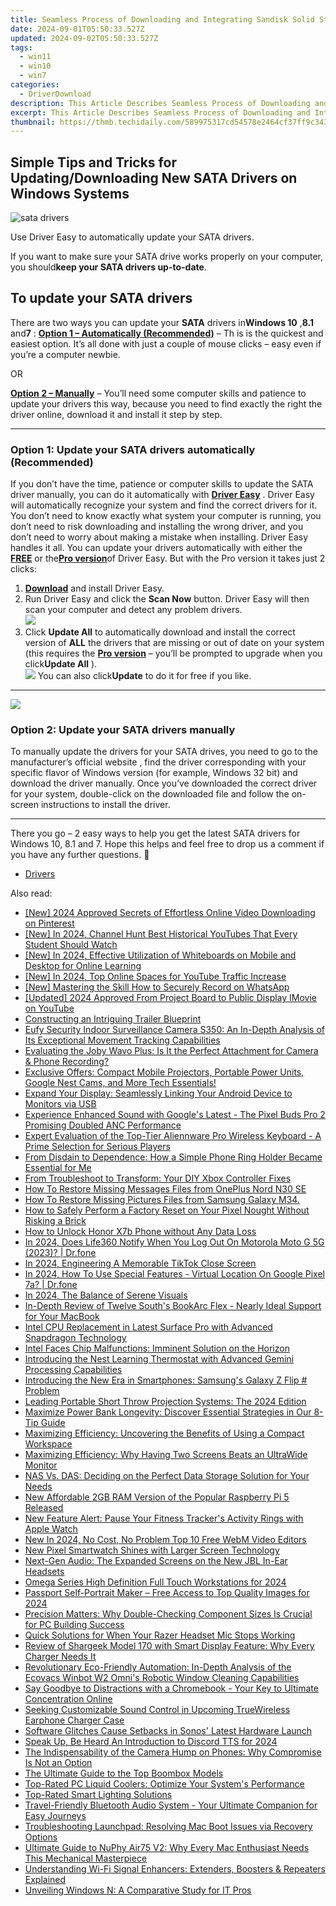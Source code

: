```yaml
---
title: Seamless Process of Downloading and Integrating Sandisk Solid State Drive Drivers on Your Computer System
date: 2024-09-01T05:50:33.527Z
updated: 2024-09-02T05:50:33.527Z
tags:
  - win11
  - win10
  - win7
categories:
  - DriverDownload
description: This Article Describes Seamless Process of Downloading and Integrating Sandisk Solid State Drive Drivers on Your Computer System
excerpt: This Article Describes Seamless Process of Downloading and Integrating Sandisk Solid State Drive Drivers on Your Computer System
thumbnail: https://thmb.techidaily.com/589975317cd54578e2464cf37ff9c3436a24bffda2b797c9a9ae1ed0b5abaff9.jpg
---
```


## Simple Tips and Tricks for Updating/Downloading New SATA Drivers on Windows Systems

![sata drivers](https://images.drivereasy.com/wp-content/uploads/2018/12/img_5c1725ac86a01.jpg)

 Use Driver Easy to automatically update your SATA drivers.

If you want to make sure your SATA drive works properly on your computer, you should**keep your SATA drivers up-to-date**.

## To update your SATA drivers

There are two ways you can update your   **SATA**  drivers in**Windows 10** ,**8.1** and**7** : **[Option 1 – Automatically (Recommended)](https://www.drivereasy.com/knowledge/sata-drivers-download-update-for-windows-easy-steps/#O1)** – Th is is the quickest and easiest option. It’s all done with just a couple of mouse clicks – easy even if you’re a computer newbie.

OR

**[Option 2 – Manually](https://tools.techidaily.com/drivereasy/download/)**  – You’ll need some computer skills and patience to update your drivers this way, because you need to find exactly the right the driver online, download it and install it step by step.

---

### Option 1: Update your SATA drivers automatically (Recommended)

If you don’t have the time, patience or computer skills to update the SATA driver manually, you can do it automatically with **[Driver Easy](https://tools.techidaily.com/drivereasy/download/)** . Driver Easy will automatically recognize your system and find the correct drivers for it. You don’t need to know exactly what system your computer is running, you don’t need to risk downloading and installing the wrong driver, and you don’t need to worry about making a mistake when installing. Driver Easy handles it all. You can update your drivers automatically with either the **[FREE](https://tools.techidaily.com/drivereasy/download/)**  or the[**Pro version**](https://tools.techidaily.com/drivereasy/download/)of Driver Easy. But with the Pro version it takes just 2 clicks:

1. [**Download**](https://tools.techidaily.com/drivereasy/download/) and install Driver Easy.
2. Run Driver Easy and click the **Scan Now**  button. Driver Easy will then scan your computer and detect any problem drivers.  
![](https://images.drivereasy.com/wp-content/uploads/2018/12/img_5c1724718370f.jpg)
3. Click **Update All** to automatically download and install the correct version of **ALL** the drivers that are missing or out of date on your system (this requires the **[Pro version](https://tools.techidaily.com/drivereasy/download/)**  – you’ll be prompted to upgrade when you click**Update All** ).  
![](https://images.drivereasy.com/wp-content/uploads/2018/12/img_5c17638f86f40.jpg) You can also click**Update** to do it for free if you like.

---

<!-- affiliate ads begin -->
<a href="https://secure.2checkout.com/order/checkout.php?PRODS=3546200&QTY=1&AFFILIATE=108875&CART=1"><img src="http://www.binteko.com/sites/default/files/banner01_468x60a.gif" border="0"></a>
<!-- affiliate ads end -->
### Option 2: Update your SATA drivers manually

 To manually update the drivers for your SATA drives, you need to go to the manufacturer’s official website  , find the driver corresponding with your specific flavor of Windows version (for example, Windows 32 bit) and download the driver manually.  Once you’ve downloaded the correct driver for your system, double-click on the downloaded file and follow the on-screen instructions to install the driver.

---

There you go – 2 easy ways to help you get the latest SATA drivers for Windows 10, 8.1 and 7\. Hope this helps and feel free to drop us a comment if you have any further questions. 🙂

* [Drivers](https://tools.techidaily.com/drivereasy/download/)

<ins class="adsbygoogle"
     style="display:block"
     data-ad-format="autorelaxed"
     data-ad-client="ca-pub-7571918770474297"
     data-ad-slot="1223367746"></ins>



<ins class="adsbygoogle"
     style="display:block"
     data-ad-client="ca-pub-7571918770474297"
     data-ad-slot="8358498916"
     data-ad-format="auto"
     data-full-width-responsive="true"></ins>

<span class="atpl-alsoreadstyle">Also read:</span>
<div><ul>
<li><a href="https://fox-access.techidaily.com/new-2024-approved-secrets-of-effortless-online-video-downloading-on-pinterest/"><u>[New] 2024 Approved  Secrets of Effortless Online Video Downloading on Pinterest</u></a></li>
<li><a href="https://facebook-record-videos.techidaily.com/new-in-2024-channel-hunt-best-historical-youtubes-that-every-student-should-watch/"><u>[New] In 2024, Channel Hunt  Best Historical YouTubes That Every Student Should Watch</u></a></li>
<li><a href="https://screen-video-capture.techidaily.com/new-in-2024-effective-utilization-of-whiteboards-on-mobile-and-desktop-for-online-learning/"><u>[New] In 2024, Effective Utilization of Whiteboards on Mobile and Desktop for Online Learning</u></a></li>
<li><a href="https://fox-access.techidaily.com/new-in-2024-top-online-spaces-for-youtube-traffic-increase/"><u>[New] In 2024, Top Online Spaces for YouTube Traffic Increase</u></a></li>
<li><a href="https://screen-capture.techidaily.com/new-mastering-the-skill-how-to-securely-record-on-whatsapp/"><u>[New] Mastering the Skill  How to Securely Record on WhatsApp</u></a></li>
<li><a href="https://eaxpv-info.techidaily.com/updated-2024-approved-from-project-board-to-public-display-imovie-on-youtube/"><u>[Updated] 2024 Approved  From Project Board to Public Display  IMovie on YouTube</u></a></li>
<li><a href="https://extra-lessons.techidaily.com/constructing-an-intriguing-trailer-blueprint/"><u>Constructing an Intriguing Trailer Blueprint</u></a></li>
<li><a href="https://hardware-updates.techidaily.com/eufy-security-indoor-surveillance-camera-s350-an-in-depth-analysis-of-its-exceptional-movement-tracking-capabilities/"><u>Eufy Security Indoor Surveillance Camera S350: An In-Depth Analysis of Its Exceptional Movement Tracking Capabilities</u></a></li>
<li><a href="https://hardware-updates.techidaily.com/evaluating-the-joby-wavo-plus-is-it-the-perfect-attachment-for-camera-and-phone-recording/"><u>Evaluating the Joby Wavo Plus: Is It the Perfect Attachment for Camera & Phone Recording?</u></a></li>
<li><a href="https://hardware-updates.techidaily.com/exclusive-offers-compact-mobile-projectors-portable-power-units-google-nest-cams-and-more-tech-essentials/"><u>Exclusive Offers: Compact Mobile Projectors, Portable Power Units, Google Nest Cams, and More Tech Essentials!</u></a></li>
<li><a href="https://hardware-updates.techidaily.com/expand-your-display-seamlessly-linking-your-android-device-to-monitors-via-usb/"><u>Expand Your Display: Seamlessly Linking Your Android Device to Monitors via USB</u></a></li>
<li><a href="https://hardware-updates.techidaily.com/experience-enhanced-sound-with-googles-latest-the-pixel-buds-pro-2-promising-doubled-anc-performance/"><u>Experience Enhanced Sound with Google's Latest - The Pixel Buds Pro 2 Promising Doubled ANC Performance</u></a></li>
<li><a href="https://hardware-updates.techidaily.com/expert-evaluation-of-the-top-tier-aliennware-pro-wireless-keyboard-a-prime-selection-for-serious-players/"><u>Expert Evaluation of the Top-Tier Aliennware Pro Wireless Keyboard - A Prime Selection for Serious Players</u></a></li>
<li><a href="https://hardware-updates.techidaily.com/from-disdain-to-dependence-how-a-simple-phone-ring-holder-became-essential-for-me/"><u>From Disdain to Dependence: How a Simple Phone Ring Holder Became Essential for Me</u></a></li>
<li><a href="https://games-able.techidaily.com/from-troubleshoot-to-transform-your-diy-xbox-controller-fixes/"><u>From Troubleshoot to Transform: Your DIY Xbox Controller Fixes</u></a></li>
<li><a href="https://blog-min.techidaily.com/how-to-restore-missing-messages-files-from-oneplus-nord-n30-se-by-fonelab-android-recover-messages/"><u>How To  Restore Missing Messages Files from OnePlus Nord N30 SE</u></a></li>
<li><a href="https://blog-min.techidaily.com/how-to-restore-missing-pictures-files-from-samsung-galaxy-m34-by-fonelab-android-recover-pictures/"><u>How To  Restore Missing Pictures Files from Samsung Galaxy M34.</u></a></li>
<li><a href="https://hardware-updates.techidaily.com/how-to-safely-perform-a-factory-reset-on-your-pixel-nought-without-risking-a-brick/"><u>How to Safely Perform a Factory Reset on Your Pixel Nought Without Risking a Brick</u></a></li>
<li><a href="https://unlock-android.techidaily.com/how-to-unlock-honor-x7b-phone-without-any-data-loss-by-drfone-android/"><u>How to Unlock Honor X7b Phone without Any Data Loss</u></a></li>
<li><a href="https://review-topics.techidaily.com/in-2024-does-life360-notify-when-you-log-out-on-motorola-moto-g-5g-2023-drfone-by-drfone-virtual-android/"><u>In 2024, Does Life360 Notify When You Log Out On Motorola Moto G 5G (2023)? | Dr.fone</u></a></li>
<li><a href="https://tiktok-video-recordings.techidaily.com/in-2024-engineering-a-memorable-tiktok-close-screen/"><u>In 2024, Engineering A Memorable TikTok Close Screen</u></a></li>
<li><a href="https://phone-solutions.techidaily.com/in-2024-how-to-use-special-features-virtual-location-on-google-pixel-7a-drfone-by-drfone-virtual-android/"><u>In 2024, How To Use Special Features - Virtual Location On Google Pixel 7a? | Dr.fone</u></a></li>
<li><a href="https://some-skills.techidaily.com/in-2024-the-balance-of-serene-visuals/"><u>In 2024, The Balance of Serene Visuals</u></a></li>
<li><a href="https://hardware-updates.techidaily.com/in-depth-review-of-twelve-souths-bookarc-flex-nearly-ideal-support-for-your-macbook/"><u>In-Depth Review of Twelve South's BookArc Flex - Nearly Ideal Support for Your MacBook</u></a></li>
<li><a href="https://hardware-updates.techidaily.com/intel-cpu-replacement-in-latest-surface-pro-with-advanced-snapdragon-technology/"><u>Intel CPU Replacement in Latest Surface Pro with Advanced Snapdragon Technology</u></a></li>
<li><a href="https://hardware-updates.techidaily.com/intel-faces-chip-malfunctions-imminent-solution-on-the-horizon/"><u>Intel Faces Chip Malfunctions: Imminent Solution on the Horizon</u></a></li>
<li><a href="https://hardware-updates.techidaily.com/introducing-the-nest-learning-thermostat-with-advanced-gemini-processing-capabilities/"><u>Introducing the Nest Learning Thermostat with Advanced Gemini Processing Capabilities</u></a></li>
<li><a href="https://hardware-updates.techidaily.com/introducing-the-new-era-in-smartphones-samsungs-galaxy-z-flip-problem/"><u>Introducing the New Era in Smartphones: Samsung's Galaxy Z Flip # Problem</u></a></li>
<li><a href="https://hardware-updates.techidaily.com/leading-portable-short-throw-projection-systems-the-2024-edition/"><u>Leading Portable Short Throw Projection Systems: The 2024 Edition</u></a></li>
<li><a href="https://hardware-updates.techidaily.com/maximize-power-bank-longevity-discover-essential-strategies-in-our-8-tip-guide/"><u>Maximize Power Bank Longevity: Discover Essential Strategies in Our 8-Tip Guide</u></a></li>
<li><a href="https://hardware-updates.techidaily.com/maximizing-efficiency-uncovering-the-benefits-of-using-a-compact-workspace/"><u>Maximizing Efficiency: Uncovering the Benefits of Using a Compact Workspace</u></a></li>
<li><a href="https://hardware-updates.techidaily.com/maximizing-efficiency-why-having-two-screens-beats-an-ultrawide-monitor/"><u>Maximizing Efficiency: Why Having Two Screens Beats an UltraWide Monitor</u></a></li>
<li><a href="https://hardware-updates.techidaily.com/nas-vs-das-deciding-on-the-perfect-data-storage-solution-for-your-needs/"><u>NAS Vs. DAS: Deciding on the Perfect Data Storage Solution for Your Needs</u></a></li>
<li><a href="https://hardware-updates.techidaily.com/new-affordable-2gb-ram-version-of-the-popular-raspberry-pi-5-released/"><u>New Affordable 2GB RAM Version of the Popular Raspberry Pi 5 Released</u></a></li>
<li><a href="https://hardware-updates.techidaily.com/new-feature-alert-pause-your-fitness-trackers-activity-rings-with-apple-watch/"><u>New Feature Alert: Pause Your Fitness Tracker's Activity Rings with Apple Watch</u></a></li>
<li><a href="https://smart-video-editing.techidaily.com/new-in-2024-no-cost-no-problem-top-10-free-webm-video-editors/"><u>New In 2024, No Cost, No Problem Top 10 Free WebM Video Editors</u></a></li>
<li><a href="https://hardware-updates.techidaily.com/new-pixel-smartwatch-shines-with-larger-screen-technology/"><u>New Pixel Smartwatch Shines with Larger Screen Technology</u></a></li>
<li><a href="https://hardware-updates.techidaily.com/next-gen-audio-the-expanded-screens-on-the-new-jbl-in-ear-headsets/"><u>Next-Gen Audio: The Expanded Screens on the New JBL In-Ear Headsets</u></a></li>
<li><a href="https://extra-support.techidaily.com/omega-series-high-definition-full-touch-workstations-for-2024/"><u>Omega Series  High Definition Full Touch Workstations for 2024</u></a></li>
<li><a href="https://extra-support.techidaily.com/passport-self-portrait-maker-free-access-to-top-quality-images-for-2024/"><u>Passport Self-Portrait Maker – Free Access to Top Quality Images for 2024</u></a></li>
<li><a href="https://hardware-updates.techidaily.com/precision-matters-why-double-checking-component-sizes-is-crucial-for-pc-building-success/"><u>Precision Matters: Why Double-Checking Component Sizes Is Crucial for PC Building Success</u></a></li>
<li><a href="https://sound-issues.techidaily.com/quick-solutions-for-when-your-razer-headset-mic-stops-working/"><u>Quick Solutions for When Your Razer Headset Mic Stops Working</u></a></li>
<li><a href="https://hardware-updates.techidaily.com/review-of-shargeek-model-170-with-smart-display-feature-why-every-charger-needs-it/"><u>Review of Shargeek Model 170 with Smart Display Feature: Why Every Charger Needs It</u></a></li>
<li><a href="https://hardware-updates.techidaily.com/revolutionary-eco-friendly-automation-in-depth-analysis-of-the-ecovacs-winbot-w2-omnis-robotic-window-cleaning-capabilities/"><u>Revolutionary Eco-Friendly Automation: In-Depth Analysis of the Ecovacs Winbot W2 Omni's Robotic Window Cleaning Capabilities</u></a></li>
<li><a href="https://hardware-updates.techidaily.com/say-goodbye-to-distractions-with-a-chromebook-your-key-to-ultimate-concentration-online/"><u>Say Goodbye to Distractions with a Chromebook - Your Key to Ultimate Concentration Online</u></a></li>
<li><a href="https://hardware-updates.techidaily.com/seeking-customizable-sound-control-in-upcoming-truewireless-earphone-charger-case/"><u>Seeking Customizable Sound Control in Upcoming TrueWireless Earphone Charger Case</u></a></li>
<li><a href="https://hardware-updates.techidaily.com/software-glitches-cause-setbacks-in-sonos-latest-hardware-launch/"><u>Software Glitches Cause Setbacks in Sonos' Latest Hardware Launch</u></a></li>
<li><a href="https://discord-videos.techidaily.com/speak-up-be-heard-an-introduction-to-discord-tts-for-2024/"><u>Speak Up, Be Heard  An Introduction to Discord TTS for 2024</u></a></li>
<li><a href="https://hardware-updates.techidaily.com/the-indispensability-of-the-camera-hump-on-phones-why-compromise-is-not-an-option/"><u>The Indispensability of the Camera Hump on Phones: Why Compromise Is Not an Option</u></a></li>
<li><a href="https://hardware-updates.techidaily.com/the-ultimate-guide-to-the-top-boombox-models/"><u>The Ultimate Guide to the Top Boombox Models</u></a></li>
<li><a href="https://hardware-updates.techidaily.com/top-rated-pc-liquid-coolers-optimize-your-systems-performance/"><u>Top-Rated PC Liquid Coolers: Optimize Your System's Performance</u></a></li>
<li><a href="https://hardware-updates.techidaily.com/top-rated-smart-lighting-solutions/"><u>Top-Rated Smart Lighting Solutions</u></a></li>
<li><a href="https://hardware-updates.techidaily.com/travel-friendly-bluetooth-audio-system-your-ultimate-companion-for-easy-journeys/"><u>Travel-Friendly Bluetooth Audio System - Your Ultimate Companion for Easy Journeys</u></a></li>
<li><a href="https://hardware-updates.techidaily.com/troubleshooting-launchpad-resolving-mac-boot-issues-via-recovery-options/"><u>Troubleshooting Launchpad: Resolving Mac Boot Issues via Recovery Options</u></a></li>
<li><a href="https://hardware-updates.techidaily.com/ultimate-guide-to-nuphy-air75-v2-why-every-mac-enthusiast-needs-this-mechanical-masterpiece/"><u>Ultimate Guide to NuPhy Air75 V2: Why Every Mac Enthusiast Needs This Mechanical Masterpiece</u></a></li>
<li><a href="https://hardware-updates.techidaily.com/understanding-wi-fi-signal-enhancers-extenders-boosters-and-repeaters-explained/"><u>Understanding Wi-Fi Signal Enhancers: Extenders, Boosters & Repeaters Explained</u></a></li>
<li><a href="https://win11.techidaily.com/unveiling-windows-n-a-comparative-study-for-it-pros/"><u>Unveiling Windows N: A Comparative Study for IT Pros</u></a></li>
</ul></div>
